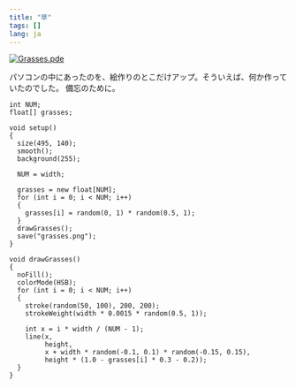 ```yaml
---
title: "草"
tags: []
lang: ja
---
```


[![Grasses.pde](https://farm3.static.flickr.com/2619/3998672572_f846cfe28f_o.png "=495x140")](https://www.flickr.com/photos/branchiopoda/3998672572/ "Grasses.pde by shuhei kagawa, on Flickr")

パソコンの中にあったのを、絵作りのとこだけアップ。そういえば、何か作っていたのでした。
備忘のために。

```processing
int NUM;
float[] grasses;

void setup()
{
  size(495, 140);
  smooth();
  background(255);

  NUM = width;

  grasses = new float[NUM];
  for (int i = 0; i < NUM; i++)
  {
    grasses[i] = random(0, 1) * random(0.5, 1);
  }
  drawGrasses();
  save("grasses.png");
}

void drawGrasses()
{
  noFill();
  colorMode(HSB);
  for (int i = 0; i < NUM; i++)
  {
    stroke(random(50, 100), 200, 200);
    strokeWeight(width * 0.0015 * random(0.5, 1));

    int x = i * width / (NUM - 1);
    line(x,
         height,
         x + width * random(-0.1, 0.1) * random(-0.15, 0.15),
         height * (1.0 - grasses[i] * 0.3 - 0.2));
  }
}
```
